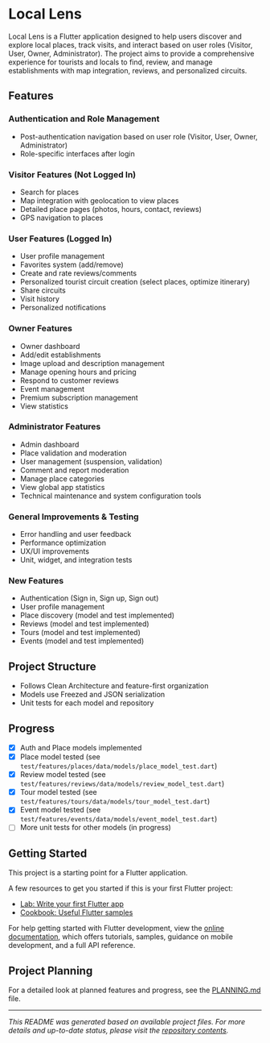 # Local Lens

Local Lens is a Flutter application designed to help users discover and explore local places, track visits, and interact based on user roles (Visitor, User, Owner, Administrator). The project aims to provide a comprehensive experience for tourists and locals to find, review, and manage establishments with map integration, reviews, and personalized circuits.

## Features

### Authentication and Role Management
- Post-authentication navigation based on user role (Visitor, User, Owner, Administrator)
- Role-specific interfaces after login

### Visitor Features (Not Logged In)
- Search for places
- Map integration with geolocation to view places
- Detailed place pages (photos, hours, contact, reviews)
- GPS navigation to places

### User Features (Logged In)
- User profile management
- Favorites system (add/remove)
- Create and rate reviews/comments
- Personalized tourist circuit creation (select places, optimize itinerary)
- Share circuits
- Visit history
- Personalized notifications

### Owner Features
- Owner dashboard
- Add/edit establishments
- Image upload and description management
- Manage opening hours and pricing
- Respond to customer reviews
- Event management
- Premium subscription management
- View statistics

### Administrator Features
- Admin dashboard
- Place validation and moderation
- User management (suspension, validation)
- Comment and report moderation
- Manage place categories
- View global app statistics
- Technical maintenance and system configuration tools

### General Improvements & Testing
- Error handling and user feedback
- Performance optimization
- UX/UI improvements
- Unit, widget, and integration tests

### New Features
- Authentication (Sign in, Sign up, Sign out)
- User profile management
- Place discovery (model and test implemented)
- Reviews (model and test implemented)
- Tours (model and test implemented)
- Events (model and test implemented)

## Project Structure
- Follows Clean Architecture and feature-first organization
- Models use Freezed and JSON serialization
- Unit tests for each model and repository

## Progress
- [x] Auth and Place models implemented
- [x] Place model tested (see `test/features/places/data/models/place_model_test.dart`)
- [x] Review model tested (see `test/features/reviews/data/models/review_model_test.dart`)
- [x] Tour model tested (see `test/features/tours/data/models/tour_model_test.dart`)
- [x] Event model tested (see `test/features/events/data/models/event_model_test.dart`)
- [ ] More unit tests for other models (in progress)

## Getting Started

This project is a starting point for a Flutter application.

A few resources to get you started if this is your first Flutter project:
- [Lab: Write your first Flutter app](https://docs.flutter.dev/get-started/codelab)
- [Cookbook: Useful Flutter samples](https://docs.flutter.dev/cookbook)

For help getting started with Flutter development, view the [online documentation](https://docs.flutter.dev/), which offers tutorials, samples, guidance on mobile development, and a full API reference.

## Project Planning

For a detailed look at planned features and progress, see the [PLANNING.md](https://github.com/FrancKINANI/Local-Lens/blob/master/PLANNING.md) file.

---

*This README was generated based on available project files. For more details and up-to-date status, please visit the [repository contents](https://github.com/FrancKINANI/Local-Lens/contents/).*
